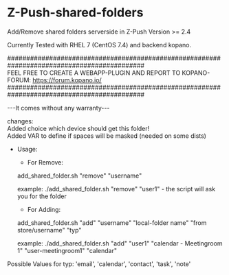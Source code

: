 # Z-Push-shared-folders
Add/Remove shared folders serverside in Z-Push Version >= 2.4 

Currently Tested with RHEL 7 (CentOS 7.4) and backend kopano.

############################################################################################  
FEEL FREE TO CREATE A WEBAPP-PLUGIN AND REPORT TO KOPANO-FORUM: https://forum.kopano.io/  
############################################################################################  

---It comes without any warranty---

changes:  
Added choice which device should get this folder!  
Added VAR to define if spaces will be masked (needed on some dists)  

 - Usage:

    -  For Remove:

    add_shared_folder.sh "remove" "username" 

    example:   ./add_shared_folder.sh "remove" "user1"   -   the script will ask you for the folder


      -  For Adding:

    add_shared_folder.sh "add"  "username" "local-folder name" "from store/username" "typ"

    example:   ./add_shared_folder.sh "add" "user1" "calendar - Meetingroom 1" "user-meetingroom1" "calendar"

Possible Values for typ:
'email', 'calendar', 'contact', 'task', 'note'

